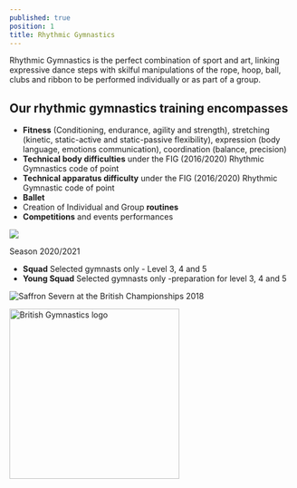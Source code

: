 ```yaml
---
published: true
position: 1
title: Rhythmic Gymnastics
---
```

Rhythmic Gymnastics is the perfect combination of sport and art, linking expressive dance steps with skilful manipulations of the rope, hoop, ball, clubs and ribbon to be performed individually or as part of a group.

## Our rhythmic gymnastics training encompasses

* **Fitness** (Conditioning, endurance, agility and strength),
  stretching (kinetic, static-active and static-passive flexibility), expression (body language, emotions communication), coordination (balance, precision)
* **Technical body difficulties** under the FIG (2016/2020) Rhythmic Gymnastics code of point
* **Technical apparatus difficulty** under the FIG (2016/2020) Rhythmic Gymnastic code of point
* **Ballet**
* Creation of Individual and Group **routines**
* **Competitions** and events performances

![](/assets/img-20180513-wa0048.jpg)

Season 2020/2021

* **Squad** Selected gymnasts only - Level 3, 4 and 5
* **Young Squad** Selected gymnasts only -preparation for level 3, 4 and 5

![Saffron Severn at the British Championships 2018](/assets/disciplines-rhythmic-gymnastics.jpg)

<img src="/assets/british-gymnastics-logo.png" alt="British Gymnastics logo" style="width:300px;border-radius:0;" />